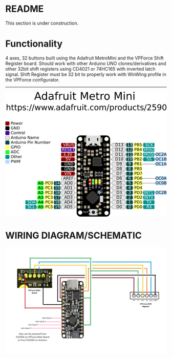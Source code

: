 # README
This section is under construction.
# Functionality
4 axes, 32 buttons built using the Adafruit MetroMini and the VPForce Shift Register board. Should work with other Arduino UNO clones/derivatives and other 32bit shift registers using CD4021 or 74HC165 with inverted latch signal. Shift Register must be 32 bit to properly work with WinWing profile in the VPForce configurator. 
***
![image](../images/adafruit_products_Adafruit_Metro_Mini_Pinout.png)
# WIRING DIAGRAM/SCHEMATIC
![image](../images/Arduino_wSR_WiringDiagram.jpg)
